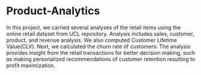 # Product-Analytics
In this project, we carried several analyses of the retail items using the online retail dataset from UCL repository. Analysis includes sales, customer, product, and revenue analysis. We also computed Customer Lifetime Value(CLV). Next, we calculated the churn rate of customers. The analysis provides insight from the retail transactions for better decision making, such as making personalized recommendations of customer retention resulting to profit maximization.

